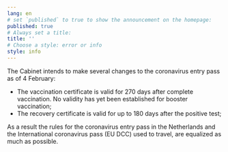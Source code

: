 ```yaml
---
lang: en
# set `published` to true to show the announcement on the homepage:
published: true
# Always set a title:
title: ''
# Choose a style: error or info
style: info
---
```

The Cabinet intends to make several changes to the coronavirus entry pass as of 4 February:
 
- The vaccination certificate is valid for 270 days after complete vaccination. No validity has yet been established for booster vaccination;
- The recovery certificate is valid for up to 180 days after the positive test;
 
As a result the rules for the coronavirus entry pass in the Netherlands and the International coronavirus pass (EU DCC) used to travel, are equalized as much as possible.
